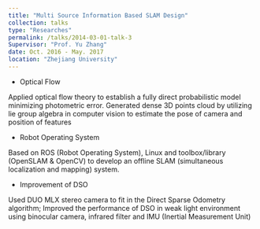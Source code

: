 ```yaml
---
title: "Multi Source Information Based SLAM Design"
collection: talks
type: "Researches"
permalink: /talks/2014-03-01-talk-3
Supervisor: "Prof. Yu Zhang"
date: Oct. 2016 - May. 2017
location: "Zhejiang University"
---
```


* Optical Flow

Applied optical flow theory to establish a fully direct probabilistic model minimizing photometric error. Generated dense 3D points cloud by utilizing lie group algebra in computer vision to estimate the pose of camera and position of features

* Robot Operating System

Based on ROS (Robot Operating System), Linux and toolbox/library (OpenSLAM & OpenCV) to develop an offline SLAM (simultaneous localization and mapping) system.

* Improvement of DSO

Used DUO MLX stereo camera to fit in the Direct Sparse Odometry algorithm; Improved the performance of DSO in weak light environment using binocular camera, infrared filter and IMU (Inertial Measurement Unit)
